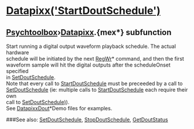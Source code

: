 # [Datapixx('StartDoutSchedule')](Datapixx-StartDoutSchedule) 
## [Psychtoolbox](Pyschtoolbox)&#8250;[Datapixx](Datapixx).{mex*} subfunction


Start running a digital output waveform playback schedule. The actual hardware  
schedule will be initiated by the next [RegWr](RegWr)\* command, and then the first  
waveform sample will hit the digital outputs after the scheduleOnset specified  
in [SetDoutSchedule](SetDoutSchedule).  
Note that every call to [StartDoutSchedule](StartDoutSchedule) must be preceeded by a call to  
[SetDoutSchedule](SetDoutSchedule) (ie: multiple calls to [StartDoutSchedule](StartDoutSchedule) each require their own  
call to [SetDoutSchedule)](SetDoutSchedule)).  
See [DatapixxDout](DatapixxDout)\*Demo files for examples.  
  


###See also:
[SetDoutSchedule](Datapixx-SetDoutSchedule), [StopDoutSchedule](Datapixx-StopDoutSchedule), [GetDoutStatus](Datapixx-GetDoutStatus)
